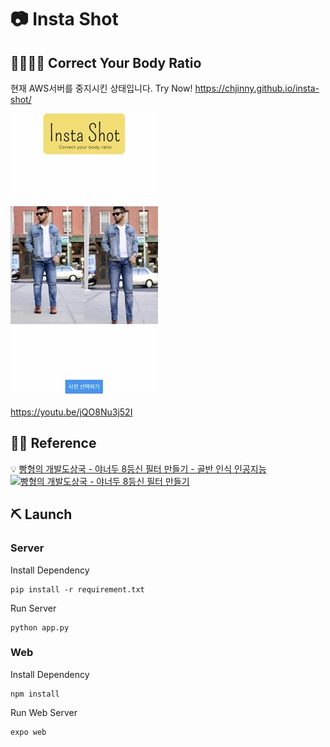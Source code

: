 # 📷 Insta Shot
## 🧍‍♂️🧍‍♀️ Correct Your Body Ratio 
현재 AWS서버를 중지시킨 상태입니다.
Try Now! https://chjinny.github.io/insta-shot/

![Result](./img/result.jpg)

https://youtu.be/jQO8Nu3j52I
## 🙇‍♀️ Reference
💡 [빵형의 개발도상국 - 야너두 8등신 필터 만들기 - 골반 인식 인공지능](https://youtu.be/WvknPZfOJZs)
[![빵형의 개발도상국 - 야너두 8등신 필터 만들기](https://img.youtube.com/vi/WvknPZfOJZs/0.jpg)](https://youtu.be/WvknPZfOJZs)

## ⛏ Launch
### Server
Install Dependency
```
pip install -r requirement.txt
```
Run Server
```
python app.py
```
### Web
Install Dependency
```
npm install
```
Run Web Server
```
expo web
```

